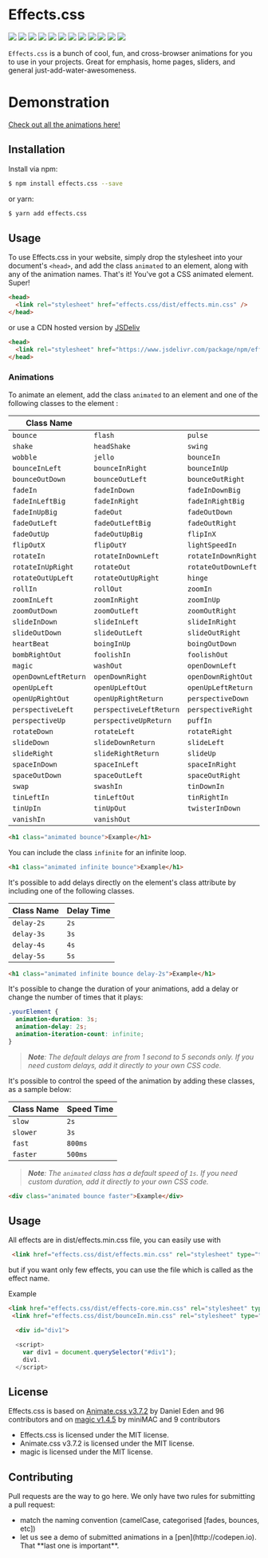 # Effects.css 

<div style="display:inline">
    <a target="_blank" title="build" href="https://travis-ci.org/Sylvain59650/effects.css"><img src="https://travis-ci.org/Sylvain59650/effects.css.png?branch=master" /></a>
    <a target="_blank" title="version" href="https://www.npmjs.com/package/effects.css"><img src="https://img.shields.io/npm/v/effects.css.svg" /></a>
    <a target="_blank" title="package" href="https://github.com/Sylvain59650/effects.css"><img src="https://img.shields.io/github/package-json/v/Sylvain59650/effects.css.svg" /></a>
    <a target="_blank" title="dependencies" href="https://david-dm.org/Sylvain59650/effects.css"><img src="https://img.shields.io/david/Sylvain59650/effects.css.svg" /></a>
    <a target="_blank" title="dependencies graph" href="http://npm.anvaka.com/#/view/2d/effects.css"><img src="https://img.shields.io/badge/dependencies-graph-blue.svg" /></a>
    <img src="https://img.shields.io/bundlephobia/min/effects.css.svg" />
    <img src="https://img.shields.io/badge/eslint-ok-blue.svg" />
    <a target="_blank" title="tests" href="https://sylvain59650.github.io/effects.css/"><img src="https://img.shields.io/badge/tests-passing-brightgreen.svg" /></a>
    <a target="_blank" title="downloads" href="https://www.jsdelivr.com/package/npm/effects.css"><img src="https://data.jsdelivr.com/v1/package/npm/effects.css/badge" /></a>
    <a target="_blank" title="cdn" href="https://cdn.jsdelivr.net/npm/effects/distrib/effects.min.js"><img src="https://img.shields.io/badge/cdn-jsdeliv-black.svg" /></a>
    <img src="https://img.shields.io/npm/l/effects.css.svg" />
    <img src="https://hits.dwyl.com/Sylvain59650/effects.css.svg" />
  </div>

`Effects.css` is a bunch of cool, fun, and cross-browser animations for you to use in your projects. Great for emphasis, home pages, sliders, and general just-add-water-awesomeness.

# Demonstration

[Check out all the animations here!](https://Sylvain59650.github.io/effects.css/)

## Installation

Install via npm:

```bash
$ npm install effects.css --save
```

or yarn:

```bash
$ yarn add effects.css
```


## Usage

To use Effects.css in your website, simply drop the stylesheet into your document's `<head>`, and add the class `animated` to an element, along with any of the animation names. That's it! You've got a CSS animated element. Super!

```html
<head>
  <link rel="stylesheet" href="effects.css/dist/effects.min.css" />
</head>
```

or use a CDN hosted version by [JSDeliv](https://www.jsdelivr.com/package/npm/effects.css)

```html
<head>
  <link rel="stylesheet" href="https://www.jsdelivr.com/package/npm/effects.css" />
</head>
```


### Animations

To animate an element, add the class `animated` to an element and one of the following classes to the element :

| Class Name           |                        |                     |                         |
| -------------------- | ---------------------- | ------------------- | ----------------------- |
| `bounce`             | `flash`                | `pulse`             | `rubberBand`            |
| `shake`              | `headShake`            | `swing`             | `tada`                  |
| `wobble`             | `jello`                | `bounceIn`          | `bounceInDown`          |
| `bounceInLeft`       | `bounceInRight`        | `bounceInUp`        | `bounceOut`             |
| `bounceOutDown`      | `bounceOutLeft`        | `bounceOutRight`    | `bounceOutUp`           |
| `fadeIn`             | `fadeInDown`           | `fadeInDownBig`     | `fadeInLeft`            |
| `fadeInLeftBig`      | `fadeInRight`          | `fadeInRightBig`    | `fadeInUp`              |
| `fadeInUpBig`        | `fadeOut`              | `fadeOutDown`       | `fadeOutDownBig`        |
| `fadeOutLeft`        | `fadeOutLeftBig`       | `fadeOutRight`      | `fadeOutRightBig`       |
| `fadeOutUp`          | `fadeOutUpBig`         | `flipInX`           | `flipInY`               |
| `flipOutX`           | `flipOutY`             | `lightSpeedIn`      | `lightSpeedOut`         |
| `rotateIn`           | `rotateInDownLeft`     | `rotateInDownRight` | `rotateInUpLeft`        |
| `rotateInUpRight`    | `rotateOut`            | `rotateOutDownLeft` | `rotateOutDownRight`    |
| `rotateOutUpLeft`    | `rotateOutUpRight`     | `hinge`             | `jackInTheBox`          |
| `rollIn`             | `rollOut`              | `zoomIn`            | `zoomInDown`            |
| `zoomInLeft`         | `zoomInRight`          | `zoomInUp`          | `zoomOut`               |
| `zoomOutDown`        | `zoomOutLeft`          | `zoomOutRight`      | `zoomOutUp`             |
| `slideInDown`        | `slideInLeft`          | `slideInRight`      | `slideInUp`             |
| `slideOutDown`       | `slideOutLeft`         | `slideOutRight`     | `slideOutUp`            |
| `heartBeat`          | `boingInUp`            | `boingOutDown`      | `bombLeftOut`           |
| `bombRightOut`       | `foolishIn`            | `foolishOut`        | `holeOut`               |
| `magic`              | `washOut`              | `openDownLeft`      | `openDownLeftOut`       |
| `openDownLeftReturn` | `openDownRight`        | `openDownRightOut`  | `openDownRightReturn`   |
| `openUpLeft`         | `openUpLeftOut`        | `openUpLeftReturn`  | `openUpRight`           |
| `openUpRightOut`     | `openUpRightReturn`    | `perspectiveDown`   | `perspectiveDownReturn` |
| `perspectiveLeft`    | `perspectiveLeftReturn`| `perspectiveRight`  | `perspectiveRightReturn`|
| `perspectiveUp`      | `perspectiveUpReturn`  | `puffIn`            | `puffOut`               |
| `rotateDown`         | `rotateLeft`           | `rotateRight`       | `rotateUp`              |
| `slideDown`          | `slideDownReturn`      | `slideLeft`         | `slideLeftReturn`       |
| `slideRight`         | `slideRightReturn`     | `slideUp`           | `slideUpReturn`         |
| `spaceInDown`        | `spaceInLeft`          | `spaceInRight`      | `spaceInUp`             |
| `spaceOutDown`       | `spaceOutLeft`         | `spaceOutRight`     | `spaceOutUp`            |
| `swap`               | `swashIn`              | `tinDownIn`         | `tinDownOut`            |
| `tinLeftIn`          | `tinLeftOut`           | `tinRightIn`        | `tinRightOut`           |
| `tinUpIn`            | `tinUpOut`             | `twisterInDown`     | `twisterInUp`           |
| `vanishIn`           | `vanishOut`            |

```html
<h1 class="animated bounce">Example</h1>
```


You can include the class `infinite` for an infinite loop.

```html
<h1 class="animated infinite bounce">Example</h1>
```

It's possible to add delays directly on the element's class attribute by including one of the following classes.

| Class Name | Delay Time |
| ---------- | ---------- |
| `delay-2s` | `2s`       |
| `delay-3s` | `3s`       |
| `delay-4s` | `4s`       |
| `delay-5s` | `5s`       |


```html
<h1 class="animated infinite bounce delay-2s">Example</h1>
```


It's possible to change the duration of your animations, add a delay or change the number of times that it plays:

```css
.yourElement {
  animation-duration: 3s;
  animation-delay: 2s;
  animation-iteration-count: infinite;
}
```

> _**Note**: The default delays are from 1 second to 5 seconds only. If you need custom delays, add it directly to your own CSS code._

It's possible to control the speed of the animation by adding these classes, as a sample below:

| Class Name | Speed Time |
| ---------- | ---------- |
| `slow`     | `2s`       |
| `slower`   | `3s`       |
| `fast`     | `800ms`    |
| `faster`   | `500ms`    |

> _**Note**: The `animated` class has a default speed of `1s`. If you need custom duration, add it directly to your own CSS code._

```html
<div class="animated bounce faster">Example</div>
```


## Usage

All effects are in dist/effects.min.css file, you can easily use with 
```html
 <link href="effects.css/dist/effects.min.css" rel="stylesheet" type="text/css" />
```

but if you want only few effects, you can use the file which is called as the effect name.

Example 
```html
<link href="effects.css/dist/effects-core.min.css" rel="stylesheet" type="text/css" />
 <link href="effects.css/dist/bounceIn.min.css" rel="stylesheet" type="text/css" />
```

```html
  <div id="div1">
```

```javascript
  <script>
    var div1 = document.querySelector("#div1");
    div1.
  </script>
```

## License

Effects.css is based on <a href="https://github.com/daneden/animate.css">Animate.css v3.7.2</a> by Daniel Eden and 96 contributors
and on <a href="https://github.com/miniMAC/magic"> magic v1.4.5</a> by miniMAC and 9 contributors

<ul>
<li>Effects.css is licensed under the MIT license.</li>
<li>Animate.css v3.7.2 is licensed under the MIT license.</li>
<li>magic is licensed under the MIT license.</li>
</ul>

## Contributing

Pull requests are the way to go here. 
We only have two rules for submitting a pull request: 
<ul>
<li>match the naming convention (camelCase, categorised [fades, bounces, etc])</li>
<li>let us see a demo of submitted animations in a [pen](http://codepen.io). That **last one is important**.</li>
</ul>


